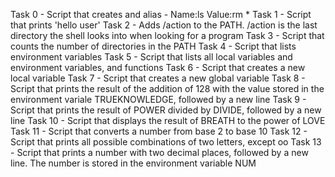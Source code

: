 Task 0 - Script that creates and alias - Name:ls Value:rm *
Task 1 - Script that prints 'hello user' 
Task 2 - Adds /action to the PATH. /action is the last directory the shell looks into when looking for a program
Task 3 - Script that counts the number of directories in the PATH
Task 4 - Script that lists environment variables
Task 5 - Script that lists all local variables and environment variables, and functions
Task 6 - Script that creates a new local variable
Task 7 - Script that creates a new global variable
Task 8 - Script that prints the result of the addition of 128 with the value stored in the environment variale TRUEKNOWLEDGE, followed by a new line
Task 9 - Script that prints the result of POWER divided by DIVIDE, followed by a new line
Task 10 - Script that displays the result of BREATH to the power of LOVE
Task 11 - Script that converts a number from base 2 to base 10
Task 12 - Script that prints all possible combinations of two letters, except oo
Task 13 - Script that prints a number with two decimal places, followed by a new line. The number is stored in the environment variable NUM
